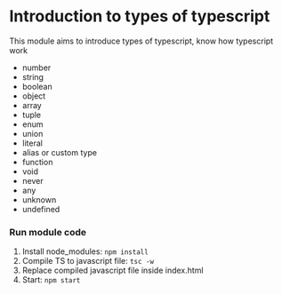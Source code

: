 # Introduction to types of typescript

This module aims to introduce types of typescript, know how typescript work

- number
- string
- boolean
- object
- array
- tuple
- enum
- union
- literal
- alias or custom type
- function
- void
- never
- any
- unknown
- undefined

### Run module code

1. Install node_modules: `npm install`
2. Compile TS to javascript file: `tsc -w`
3. Replace compiled javascript file inside index.html
4. Start: `npm start`
